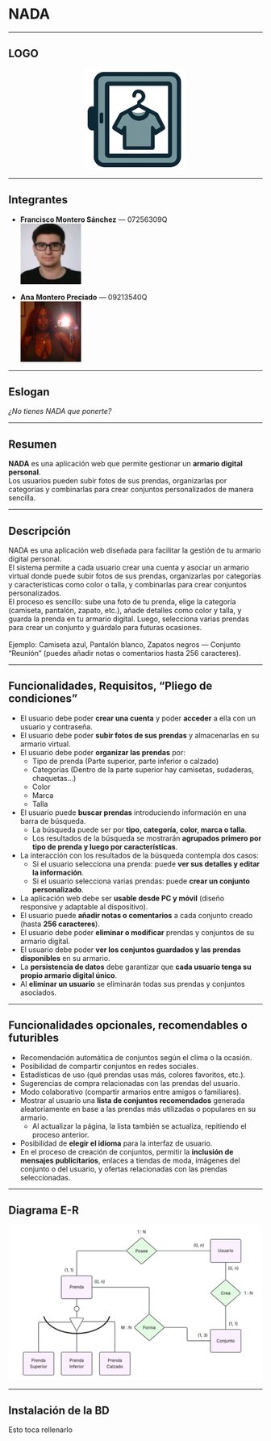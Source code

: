 # NADA

---

## LOGO  
<p align="center">
  <img src="src/main/resources/images/logo.png" alt="Logo NADA" width="200"/>
</p>

---

## Integrantes
- **Francisco Montero Sánchez** — 07256309Q  
  <img src="src/main/resources/images/francisco.jpg" alt="Foto Francisco" width="120"/>

- **Ana Montero Preciado** — 09213540Q  
  <img src="src/main/resources/images/ana.jpg" alt="Foto Ana" width="120"/>
---

## Eslogan    
*¿No tienes NADA que ponerte?* 

---

## Resumen

**NADA** es una aplicación web que permite gestionar un **armario digital personal**.  
Los usuarios pueden subir fotos de sus prendas, organizarlas por categorías y combinarlas para crear conjuntos personalizados de manera sencilla.

---

## Descripción  
NADA es una aplicación web diseñada para facilitar la gestión de tu armario digital personal. <br>
El sistema permite a cada usuario crear una cuenta y asociar un armario virtual donde puede subir fotos de sus prendas, organizarlas por categorías y características como color o talla, y combinarlas para crear conjuntos personalizados.<br>
El proceso es sencillo: sube una foto de tu prenda, elige la categoría (camiseta, pantalón, zapato, etc.), añade detalles como color y talla, y guarda la prenda en tu armario digital. Luego, selecciona varias prendas para crear un conjunto y guárdalo para futuras ocasiones.<br><br>
Ejemplo: Camiseta azul, Pantalón blanco, Zapatos negros — Conjunto “Reunión” (puedes añadir notas o comentarios hasta 256 caracteres).

---

## Funcionalidades, Requisitos, “Pliego de condiciones”  
- El usuario debe poder **crear una cuenta** y poder **acceder** a ella con un usuario y contraseña.
- El usuario debe poder **subir fotos de sus prendas** y almacenarlas en su armario virtual.
- El usuario debe poder **organizar las prendas** por:
    - Tipo de prenda (Parte superior, parte inferior o calzado)
    - Categorías (Dentro de la parte superior hay camisetas, sudaderas, chaquetas...)
    - Color
    - Marca
    - Talla
- El usuario puede **buscar prendas** introduciendo información en una barra de búsqueda.
    - La búsqueda puede ser por **tipo, categoría, color, marca o talla**.
    - Los resultados de la búsqueda se mostrarán **agrupados primero por tipo de prenda y luego por características**.
- La interacción con los resultados de la búsqueda contempla dos casos:
    - Si el usuario selecciona una prenda: puede **ver sus detalles y editar la información**.
    - Si el usuario selecciona varias prendas: puede **crear un conjunto personalizado**.
- La aplicación web debe ser **usable desde PC y móvil** (diseño responsive y adaptable al dispositivo).
- El usuario puede **añadir notas o comentarios** a cada conjunto creado (hasta **256 caracteres**).
- El usuario debe poder **eliminar o modificar** prendas y conjuntos de su armario digital.
- El usuario debe poder **ver los conjuntos guardados y las prendas disponibles** en su armario.
- La **persistencia de datos** debe garantizar que **cada usuario tenga su propio armario digital único**.
- Al **eliminar un usuario** se eliminarán todas sus prendas y conjuntos asociados.

---

## Funcionalidades opcionales, recomendables o futuribles
- Recomendación automática de conjuntos según el clima o la ocasión.
- Posibilidad de compartir conjuntos en redes sociales.
- Estadísticas de uso (qué prendas usas más, colores favoritos, etc.).
- Sugerencias de compra relacionadas con las prendas del usuario.
- Modo colaborativo (compartir armarios entre amigos o familiares).
- Mostrar al usuario una **lista de conjuntos recomendados** generada aleatoriamente en base a las prendas más utilizadas o populares en su armario.
    - Al actualizar la página, la lista también se actualiza, repitiendo el proceso anterior.
- Posibilidad de **elegir el idioma** para la interfaz de usuario.
- En el proceso de creación de conjuntos, permitir la **inclusión de mensajes publicitarios**, enlaces a tiendas de moda, imágenes del conjunto o del usuario, y ofertas relacionadas con las prendas seleccionadas.

---

## Diagrama E-R
<img src="src/main/resources/images/DiagramaER.PNG" alt="DiagramaER"/>

---

## Instalación de la BD

Esto toca rellenarlo

